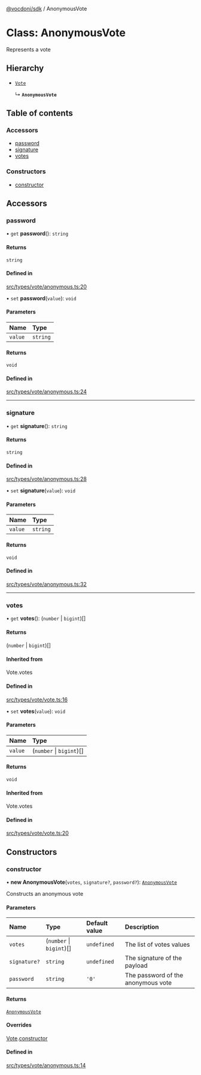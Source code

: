 [@vocdoni/sdk](/sdk) / AnonymousVote

# Class: AnonymousVote

Represents a vote

## Hierarchy

- [`Vote`](Vote)

  ↳ **`AnonymousVote`**

## Table of contents

### Accessors

- [password](AnonymousVote#password)
- [signature](AnonymousVote#signature)
- [votes](AnonymousVote#votes)

### Constructors

- [constructor](AnonymousVote#constructor)

## Accessors

### password

• `get` **password**(): `string`

#### Returns

`string`

#### Defined in

[src/types/vote/anonymous.ts:20](https://github.com/vocdoni/vocdoni-sdk/blob/179c92b4cecfec787d968dc02b519f64ee15c5d3/src/types/vote/anonymous.ts#L20)

• `set` **password**(`value`): `void`

#### Parameters

| Name | Type |
| :------ | :------ |
| `value` | `string` |

#### Returns

`void`

#### Defined in

[src/types/vote/anonymous.ts:24](https://github.com/vocdoni/vocdoni-sdk/blob/179c92b4cecfec787d968dc02b519f64ee15c5d3/src/types/vote/anonymous.ts#L24)

___

### signature

• `get` **signature**(): `string`

#### Returns

`string`

#### Defined in

[src/types/vote/anonymous.ts:28](https://github.com/vocdoni/vocdoni-sdk/blob/179c92b4cecfec787d968dc02b519f64ee15c5d3/src/types/vote/anonymous.ts#L28)

• `set` **signature**(`value`): `void`

#### Parameters

| Name | Type |
| :------ | :------ |
| `value` | `string` |

#### Returns

`void`

#### Defined in

[src/types/vote/anonymous.ts:32](https://github.com/vocdoni/vocdoni-sdk/blob/179c92b4cecfec787d968dc02b519f64ee15c5d3/src/types/vote/anonymous.ts#L32)

___

### votes

• `get` **votes**(): (`number` \| `bigint`)[]

#### Returns

(`number` \| `bigint`)[]

#### Inherited from

Vote.votes

#### Defined in

[src/types/vote/vote.ts:16](https://github.com/vocdoni/vocdoni-sdk/blob/179c92b4cecfec787d968dc02b519f64ee15c5d3/src/types/vote/vote.ts#L16)

• `set` **votes**(`value`): `void`

#### Parameters

| Name | Type |
| :------ | :------ |
| `value` | (`number` \| `bigint`)[] |

#### Returns

`void`

#### Inherited from

Vote.votes

#### Defined in

[src/types/vote/vote.ts:20](https://github.com/vocdoni/vocdoni-sdk/blob/179c92b4cecfec787d968dc02b519f64ee15c5d3/src/types/vote/vote.ts#L20)

## Constructors

### constructor

• **new AnonymousVote**(`votes`, `signature?`, `password?`): [`AnonymousVote`](AnonymousVote)

Constructs an anonymous vote

#### Parameters

| Name | Type | Default value | Description |
| :------ | :------ | :------ | :------ |
| `votes` | (`number` \| `bigint`)[] | `undefined` | The list of votes values |
| `signature?` | `string` | `undefined` | The signature of the payload |
| `password` | `string` | `'0'` | The password of the anonymous vote |

#### Returns

[`AnonymousVote`](AnonymousVote)

#### Overrides

[Vote](Vote.md).[constructor](Vote#constructor)

#### Defined in

[src/types/vote/anonymous.ts:14](https://github.com/vocdoni/vocdoni-sdk/blob/179c92b4cecfec787d968dc02b519f64ee15c5d3/src/types/vote/anonymous.ts#L14)
